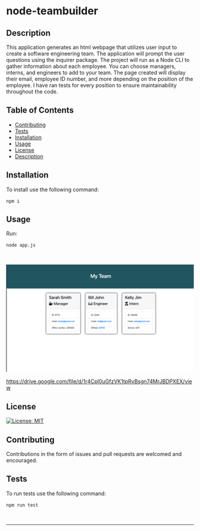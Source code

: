 # node-teambuilder

## Description 

This application generates an html webpage that utilizes user input to create a software engineering team. The application will prompt the user questions using the inquirer package. The project will run as a Node CLI to gather information about each employee. You can choose managers, interns, and engineers to add to your team. The page created will display their email, employee ID number, and more depending on the position of the employee. I have ran tests for every position to ensure maintainability throughout the code.
 


## Table of Contents


* [Contributing](#contributing)
* [Tests](#tests)
* [Installation](#installation)
* [Usage](#usage)
* [License](#license)
* [Description](#description)



## Installation


To install use the following command:<br>
<pre><code>npm i</pre></code>


## Usage 


Run: <pre><code>node app.js</pre></code><br>

![project pic](/output/teamss.png)<br>


https://drive.google.com/file/d/1r4Cpl0uGfzVK1tpRvBsgn74MrJBDPXEX/view

## License

[![License: MIT](https://img.shields.io/badge/License-MIT-yellow.svg)](https://opensource.org/licenses/MIT)



## Contributing

Contributions in the form of issues and pull requests are welcomed and encouraged.


## Tests

To run tests use the following command:

<pre><code>npm run test</pre></code><br>


---
